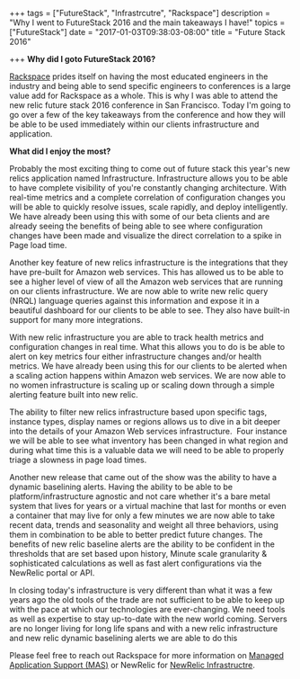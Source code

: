 +++
tags = ["FutureStack", "Infrastrcutre", "Rackspace"]
description = "Why I went to FutureStack 2016 and the main takeaways I have!"
topics = ["FutureStack"]
date = "2017-01-03T09:38:03-08:00"
title = "Future Stack 2016"

+++
**Why did I goto FutureStack 2016?**

[Rackspace](http://www.rackspace.com) prides itself on having the most educated engineers in the industry and being able to send specific engineers to conferences is a large value add for Rackspace as a whole. This is why I was able to attend the new relic future stack 2016 conference in San Francisco. Today I'm going to go over a few of the key takeaways from the conference and how they will be able to be used immediately within our clients infrastructure and application.

**What did I enjoy the most?**

Probably the most exciting thing to come out of future stack this year's new relics application named Infrastructure. Infrastructure allows you to be able to have complete visibility of you're constantly changing architecture. With real-time metrics and a complete correlation of configuration changes you will be able to quickly resolve issues, scale rapidly, and deploy intelligently. We have already been using this with some of our beta clients and are already seeing the benefits of being able to see where configuration changes have been made and visualize the direct correlation to a spike in Page load time.

Another key feature of new relics infrastructure is the integrations that they have pre-built for Amazon web services. This has allowed us to be able to see a higher level of view of all the Amazon web services that are running on our clients infrastructure. We are now able to write new relic query (NRQL) language queries against this information and expose it in a beautiful dashboard for our clients to be able to see. They also have built-in support for many more integrations.

With new relic infrastructure you are able to track health metrics and configuration changes in real time. What this allows you to do is be able to alert on key metrics four either infrastructure changes and/or health metrics. We have already been using this for our clients to be alerted when a scaling action happens within Amazon web services. We are now able to no women infrastructure is scaling up or scaling down through a simple alerting feature built into new relic.

The ability to filter new relics infrastructure based upon specific tags, instance types, display names or regions allows us to dive in a bit deeper into the details of your Amazon Web services infrastructure.  Four instance we will be able to see what inventory has been changed in what region and during what time this is a valuable data we will need to be able to properly triage a slowness in page load times.

Another new release that came out of the show was the ability to have a dynamic baselining alerts. Having the ability to be able to be platform/infrastructure agnostic and not care whether it's a bare metal system that lives for years or a virtual machine that last for months or even a container that may live for only a few minutes we are now able to take recent data, trends and seasonality and weight all three behaviors, using them in combination to be able to better predict future changes. The benefits of new relic baseline alerts are the ability to be confident in the thresholds that are set based upon history, Minute scale granularity & sophisticated calculations as well as fast alert configurations via the NewRelic portal or API.

In closing today's infrastructure is very different than what it was a few years ago the old tools of the trade are not sufficient to be able to keep up with the pace at which our technologies are ever-changing. We need tools as well as expertise to stay up-to-date with the new world coming. Servers are no longer living for long life spans and with a new relic infrastructure and new relic dynamic baselining alerts we are able to do this

Please feel free to reach out Rackspace for more information on [Managed Application Support (MAS)](https://www.rackspace.com/en-us/digital/managed-application-services/critical-applications) or NewRelic for [NewRelic Infrastructre](https://newrelic.com/infrastructure). 

